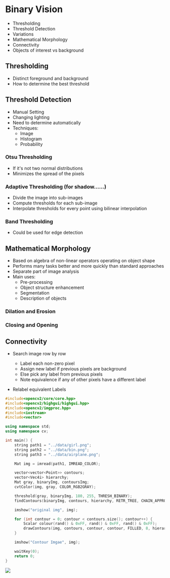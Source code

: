 # Binary Vision

- Thresholding
- Threshold Detection
- Variations
- Mathematical Morphology
- Connectivity
- Objects of interest vs background

## Thresholding

- Distinct foreground and background
- How to determine the best threshold 

## Threshold Detection

- Manual Setting
- Changing lighting
- Need to determine automatically
- Techniques:
  - Image
  - Histogram
  - Probability

### Otsu Thresholding

- If it's not two normal distributions
- Minimizes the spread of the pixels

### Adaptive Thresholding (for shadow......)

- Divide the image into sub-images
- Compute thresholds for each sub-image
- Interpolate thresholds for every point using bilinear interpolation

### Band Thresholding

- Could be used for edge detection

## Mathematical Morphology

- Based on algebra of non-linear operators operating on object shape
- Performs many tasks better and more quickly than standard approaches
- Separate part of image analysis
- Main uses:
  - Pre-processing
  - Object structure enhancement
  - Segmentation
  - Description of objects

### Dilation and Erosion

### Closing and Opening

## Connectivity

- Search image row by row
  - Label each non-zero pixel
  - Assign new label if previous pixels are background
  - Else pick any label from previous pixels
  - Note equivalence if any of other pixels have a different label

- Relabel equivalent Labels

```C++
#include<opencv2/core/core.hpp>
#include<opencv2/highgui/highgui.hpp>
#include<opencv2/imgproc.hpp>
#include<iostream>
#include<vector>

using namespace std;
using namespace cv;

int main() {
	string path1 = "../data/girl.png";
	string path2 = "../data/bin.png";
	string path3 = "../data/airplane.png";

	Mat img = imread(path1, IMREAD_COLOR);

	vector<vector<Point>> contours;
	vector<Vec4i> hierarchy;
	Mat gray, binaryImg, contoursImg;
	cvtColor(img, gray, COLOR_RGB2GRAY);

	threshold(gray, binaryImg, 180, 255, THRESH_BINARY);
	findContours(binaryImg, contours, hierarchy, RETR_TREE, CHAIN_APPROX_NONE);

	imshow("original img", img);

	for (int contour = 0; contour < contours.size(); contour++) {
		Scalar colour(rand() & 0xFF, rand() & 0xFF, rand() & 0xFF);
		drawContours(img, contours, contour, contour, FILLED, 8, hierarchy);
	}

	imshow("Contour Imgae", img);

	waitKey(0);
	return 0;
}
```

![](D:\SZTU\大三\ComputerVisionCourse-main\note\pic\contour.png)
